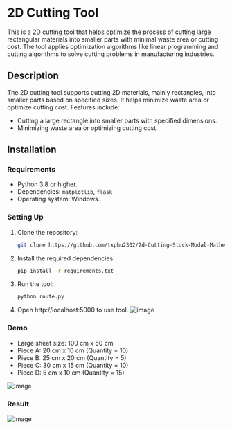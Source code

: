 # 2D Cutting Tool

This is a 2D cutting tool that helps optimize the process of cutting large rectangular materials into smaller parts with minimal waste area or cutting cost. The tool applies optimization algorithms like linear programming and cutting algorithms to solve cutting problems in manufacturing industries.

## Description

The 2D cutting tool supports cutting 2D materials, mainly rectangles, into smaller parts based on specified sizes. It helps minimize waste area or optimize cutting cost. Features include:
- Cutting a large rectangle into smaller parts with specified dimensions.
- Minimizing waste area or optimizing cutting cost.

## Installation

### Requirements
- Python 3.8 or higher.
- Dependencies: `matplotlib`, `flask`
- Operating system: Windows.

### Setting Up

1. Clone the repository:
   ```bash
   git clone https://github.com/txphu2302/2d-Cutting-Stock-Modal-Mathematics

2. Install the required dependencies:
   ```bash
   pip install -r requirements.txt

3. Run the tool:
   ```bash
   python route.py

4. Open http://localhost:5000 to use tool.
![image](https://github.com/user-attachments/assets/f3467120-32aa-4077-aa13-4c7719406832)

### Demo

- Large sheet size: 100 cm x 50 cm
- Piece A: 20 cm x 10 cm (Quantity = 10)
- Piece B: 25 cm x 20 cm (Quantity = 5)
- Piece C: 30 cm x 15 cm (Quantity = 10)
- Piece D: 5 cm x  10 cm (Quantity = 15)

![image](https://github.com/user-attachments/assets/d12da677-1f4f-4758-b6f8-d9226cd64275)

### Result

![image](https://github.com/user-attachments/assets/68239f25-40b7-4fde-95a2-48c5b5a630d3)


